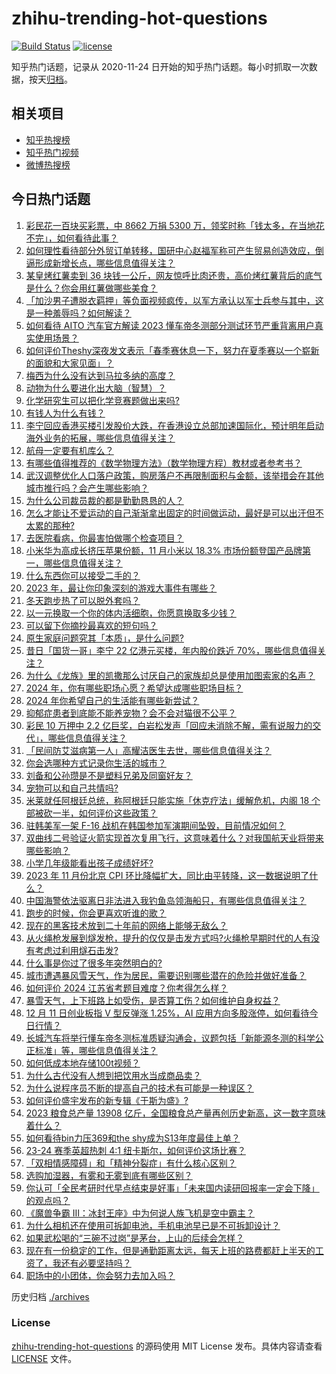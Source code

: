 # zhihu-trending-hot-questions

[![Build Status](https://github.com/justjavac/zhihu-trending-hot-questions/workflows/ci/badge.svg?branch=master)](https://github.com/justjavac/zhihu-trending-hot-questions/actions)
[![license](https://img.shields.io/github/license/justjavac/zhihu-trending-hot-questions)](https://github.com/justjavac/zhihu-trending-hot-questions/blob/master/LICENSE)

知乎热门话题，记录从 2020-11-24
日开始的知乎热门话题。每小时抓取一次数据，按天[归档](./archives)。

## 相关项目

- [知乎热搜榜](https://github.com/justjavac/zhihu-trending-top-search)
- [知乎热门视频](https://github.com/justjavac/zhihu-trending-hot-video)
- [微博热搜榜](https://github.com/justjavac/weibo-trending-hot-search)

## 今日热门话题

<!-- BEGIN -->
<!-- 最后更新时间 Tue Dec 12 2023 02:13:49 GMT+0800 (China Standard Time) -->

1. [彩民花一百块买彩票，中 8662 万捐 5300 万，领奖时称「钱太多，在当地花不完」，如何看待此事？](https://www.zhihu.com/question/634290124)
1. [如何理性看待部分外贸订单转移，国研中心赵福军称可产生贸易创造效应，倒逼形成新增长点，哪些信息值得关注？](https://www.zhihu.com/question/634290039)
1. [某皇烤红薯卖到 36 块钱一公斤，网友惊呼比肉还贵，高价烤红薯背后的底气是什么？你会用红薯做哪些美食？](https://www.zhihu.com/question/634291611)
1. [「加沙男子遭脱衣羁押」等负面视频疯传，以军方承认以军士兵参与其中，这是一种羞辱吗？如何解读？](https://www.zhihu.com/question/634289053)
1. [如何看待 AITO 汽车官方解读 2023 懂车帝冬测部分测试环节严重背离用户真实使用场景？](https://www.zhihu.com/question/634273432)
1. [如何评价Theshy深夜发文表示「春季赛休息一下，努力在夏季赛以一个崭新的面貌和大家见面」？](https://www.zhihu.com/question/634397704)
1. [梅西为什么没有达到马拉多纳的高度？](https://www.zhihu.com/question/504482223)
1. [动物为什么要进化出大脑（智慧）？](https://www.zhihu.com/question/605794961)
1. [化学研究生可以把化学竞赛题做出来吗?](https://www.zhihu.com/question/634193442)
1. [有钱人为什么有钱？](https://www.zhihu.com/question/21665548)
1. [李宁回应香港买楼引发股价大跌，在香港设立总部加速国际化，预计明年启动海外业务的拓展，哪些信息值得关注？](https://www.zhihu.com/question/634318910)
1. [航母一定要有机库么？](https://www.zhihu.com/question/633596939)
1. [有哪些值得推荐的《数学物理方法》（数学物理方程）教材或者参考书？](https://www.zhihu.com/question/462563055)
1. [武汉调整优化人口落户政策，购房落户不再限制面积与金额，该举措会在其他城市推行吗？会产生哪些影响？](https://www.zhihu.com/question/634314154)
1. [为什么公司裁员裁的都是勤勤恳恳的人？](https://www.zhihu.com/question/634228736)
1. [怎么才能让不爱运动的自己渐渐拿出固定的时间做运动，最好是可以出汗但不太累的那种?](https://www.zhihu.com/question/633666406)
1. [去医院看病，你最害怕做哪个检查项目？](https://www.zhihu.com/question/634276245)
1. [小米华为高成长挤压苹果份额，11 月小米以 18.3% 市场份额登国产品牌第一，哪些信息值得关注？](https://www.zhihu.com/question/634271565)
1. [什么东西你可以接受二手的？](https://www.zhihu.com/question/385369212)
1. [2023 年，最让你印象深刻的游戏大事件有哪些？](https://www.zhihu.com/question/633378774)
1. [冬天跑步热了可以脱外套吗？](https://www.zhihu.com/question/633140216)
1. [以一元换取一个你的体内活细胞，你愿意换取多少钱？](https://www.zhihu.com/question/634192218)
1. [可以留下你摘抄最喜欢的短句吗？](https://www.zhihu.com/question/634282856)
1. [原生家庭问题究其「本质」，是什么问题?](https://www.zhihu.com/question/633926600)
1. [昔日「国货一哥」李宁 22 亿港元买楼，年内股价跌近 70%，哪些信息值得关注？](https://www.zhihu.com/question/634258749)
1. [为什么《龙族》里的凯撒那么讨厌自己的家族却总是使用加图索家的名声？](https://www.zhihu.com/question/356126477)
1. [2024 年，你有哪些职场心愿？希望达成哪些职场目标？](https://www.zhihu.com/question/632472687)
1. [2024 年你希望自己的生活能有哪些新尝试？](https://www.zhihu.com/question/634274028)
1. [抑郁症患者到底能不能养宠物？会不会对猫很不公平？](https://www.zhihu.com/question/629257561)
1. [彩民 10 万押中 2.2 亿巨奖，白岩松发声「回应未消除不解，需有说服力的交代」，哪些信息值得关注？](https://www.zhihu.com/question/634191208)
1. [「民间防艾滋病第一人」高耀洁医生去世，哪些信息值得关注？](https://www.zhihu.com/question/634274464)
1. [你会选哪种方式记录你生活的城市？](https://www.zhihu.com/question/633924356)
1. [刘备和公孙瓒是不是塑料兄弟及同窗好友？](https://www.zhihu.com/question/633674726)
1. [宠物可以和自己共情吗?](https://www.zhihu.com/question/584395327)
1. [米莱就任阿根廷总统，称阿根廷只能实施「休克疗法」缓解危机，内阁 18 个部被砍一半，如何评价这些政策？](https://www.zhihu.com/question/634266661)
1. [驻韩美军一架 F-16 战机在韩国参加军演期间坠毁，目前情况如何？](https://www.zhihu.com/question/634259120)
1. [双曲线二号验证火箭实现首次复用飞行，这意味着什么？对我国航天业将带来哪些影响？](https://www.zhihu.com/question/634255194)
1. [小学几年级能看出孩子成绩好坏?](https://www.zhihu.com/question/558241273)
1. [2023 年 11 月份北京 CPI 环比降幅扩大，同比由平转降，这一数据说明了什么？](https://www.zhihu.com/question/634261720)
1. [中国海警依法驱离日非法进入我钓鱼岛领海船只，有哪些信息值得关注？](https://www.zhihu.com/question/634191620)
1. [跑步的时候，你会更喜欢听谁的歌？](https://www.zhihu.com/question/633894043)
1. [现在的黑客技术放到二十年前的网络上能够无敌么？](https://www.zhihu.com/question/624408810)
1. [从火绳枪发展到燧发枪，提升的仅仅是击发方式吗?火绳枪早期时代的人有没有考虑过利用燧石击发?](https://www.zhihu.com/question/459658757)
1. [什么事是你过了很多年突然明白的?](https://www.zhihu.com/question/612650623)
1. [城市遭遇暴风雪天气，作为居民，需要识别哪些潜在的危险并做好准备？](https://www.zhihu.com/question/634284557)
1. [如何评价 2024 江苏省考题目难度？你考得怎么样？](https://www.zhihu.com/question/634192903)
1. [暴雪天气，上下班路上如受伤，是否算工伤？如何维护自身权益？](https://www.zhihu.com/question/634307857)
1. [12 月 11 日创业板指 V 型反弹涨 1.25%，AI 应用方向多股涨停，如何看待今日行情？](https://www.zhihu.com/question/634257948)
1. [长城汽车将举行懂车帝冬测标准质疑沟通会，议题包括「新能源冬测的科学公正标准」等，哪些信息值得关注？](https://www.zhihu.com/question/634279493)
1. [如何低成本地存储100t视频？](https://www.zhihu.com/question/633859884)
1. [为什么古代没有人想到把饮用水当成商品卖？](https://www.zhihu.com/question/633839825)
1. [为什么说程序员不断的提高自己的技术有可能是一种误区？](https://www.zhihu.com/question/633845958)
1. [如何评价盛宇发布的新专辑《于斯为盛》?](https://www.zhihu.com/question/634110786)
1. [2023 粮食总产量 13908 亿斤，全国粮食总产量再创历史新高，这一数字意味着什么？](https://www.zhihu.com/question/634263515)
1. [如何看待bin力压369和the shy成为S13年度最佳上单？](https://www.zhihu.com/question/634168206)
1. [23-24 赛季英超热刺 4:1 纽卡斯尔，如何评价这场比赛？](https://www.zhihu.com/question/634226644)
1. [「双相情感障碍」和「精神分裂症」有什么核心区别？](https://www.zhihu.com/question/630917557)
1. [选购加湿器，有雾和无雾到底有哪些区别？](https://www.zhihu.com/question/630536286)
1. [你认可「全民考研时代早点结束是好事」「未来国内读研回报率一定会下降」的观点吗？](https://www.zhihu.com/question/634164330)
1. [《魔兽争霸 Ⅲ：冰封王座》中为何说人族飞机是空中霸主？](https://www.zhihu.com/question/631267847)
1. [为什么相机还在使用可拆卸电池，手机电池早已是不可拆卸设计？](https://www.zhihu.com/question/633201206)
1. [如果武松喝的“三碗不过岗”是茅台，上山的后续会怎样？](https://www.zhihu.com/question/626747034)
1. [现在有一份稳定的工作，但是通勤距离太远，每天上班的路费都赶上半天的工资了，我还有必要坚持吗？](https://www.zhihu.com/question/633619758)
1. [职场中的小团体，你会努力去加入吗？](https://www.zhihu.com/question/633737658)

<!-- END -->

历史归档 [./archives](./archives)

### License

[zhihu-trending-hot-questions](https://github.com/justjavac/zhihu-trending-hot-questions)
的源码使用 MIT License 发布。具体内容请查看 [LICENSE](./LICENSE) 文件。
